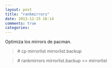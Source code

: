 ```yaml
---
layout: post
title: "rankmirrors"
date: 2013-12-15 16:14
comments: true
categories: 
---
```

Optimiza los mirrors de pacman.

>\# cp mirrorlist mirrorlist.backup

>\# rankmirrors mirrorlist.backup >> mirrorlist

